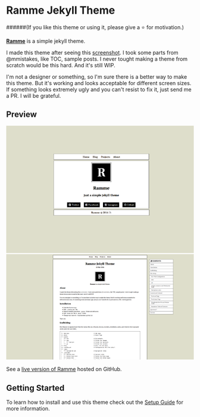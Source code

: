 # Ramme Jekyll Theme
    
######(If you like this theme or using it, please give a :star: for motivation.)

**[Ramme](http://taylantatli.github.io/Ramme)** is a simple jekyll theme.

I made this theme after seeing this [screenshot](http://spoonm.org/share/rice/01.png). I took some parts from @mmistakes, like TOC, sample posts. I never tought making a theme from scratch would be this hard. And it's still WIP.
     
I'm not a designer or something, so I'm sure there is a better way to make this theme. But it's working and looks acceptable for different screen sizes. If something looks extremely ugly and you can't resist to fix it, just send me a PR. I will be grateful.

## Preview

![screenshot of Ramme](/assets/img/screenshot-home.png)    
![screenshot of Ramme](/assets/img/screenshot-post.png)

See a [live version of Ramme](http://taylantatli.github.io/Ramme) hosted on GitHub.

## Getting Started

To learn how to install and use this theme check out the [Setup Guide](http://taylantatli.me/Ramme/ramme-theme/) for more information.

